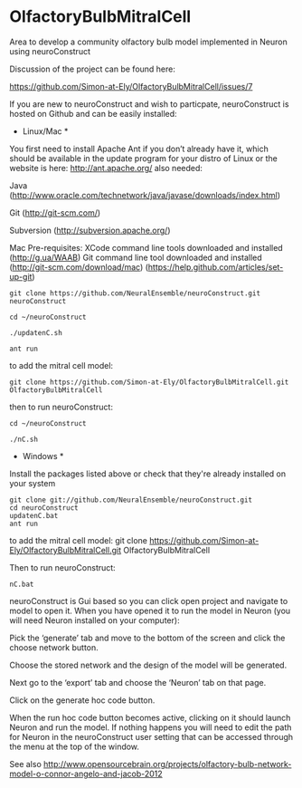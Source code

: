 OlfactoryBulbMitralCell
=======================

Area to develop a community olfactory bulb model implemented in Neuron using neuroConstruct

Discussion of the project can be found here:

https://github.com/Simon-at-Ely/OlfactoryBulbMitralCell/issues/7

If you are new to neuroConstruct and wish to particpate, neuroConstruct is hosted on Github and can be easily installed:

* Linux/Mac *

You first need to install Apache Ant if you don’t already have it, which should be available in the update program for your distro of Linux or the website is here: http://ant.apache.org/ also needed:

Java (http://www.oracle.com/technetwork/java/javase/downloads/index.html) 

Git (http://git-scm.com/) 

Subversion (http://subversion.apache.org/)

Mac Pre-requisites: XCode command line tools downloaded and installed (http://g.ua/WAAB)
Git command line tool downloaded and installed (http://git-scm.com/download/mac)
                                   (https://help.github.com/articles/set-up-git)
 
	git clone https://github.com/NeuralEnsemble/neuroConstruct.git neuroConstruct

	cd ~/neuroConstruct

	./updatenC.sh 

	ant run
 
to add the mitral cell model:

	git clone https://github.com/Simon-at-Ely/OlfactoryBulbMitralCell.git OlfactoryBulbMitralCell
 
then to run neuroConstruct:
 
	cd ~/neuroConstruct

	./nC.sh

* Windows *

Install the packages listed above or check that they're already installed on your system

	git clone git://github.com/NeuralEnsemble/neuroConstruct.git
	cd neuroConstruct
	updatenC.bat
	ant run

to add the mitral cell model:
	git clone https://github.com/Simon-at-Ely/OlfactoryBulbMitralCell.git OlfactoryBulbMitralCell

Then to run neuroConstruct:

	nC.bat
 
neuroConstruct is Gui based so you can click open project and navigate to model to open it. When you have opened it to run the model in Neuron (you will need Neuron installed on your computer):
 
Pick the ‘generate’ tab and move to the bottom of the screen and click the choose network button.

Choose the stored network and the design of the model will be generated.

Next go to the ‘export’ tab and choose the ‘Neuron’ tab on that page.

Click on the generate hoc code button.

When the run hoc code button becomes active, clicking on it should launch Neuron and run the model. If nothing happens you will need to edit the path for Neuron in the neuroConstruct user setting that can be accessed through the menu at the top of the window.


See also http://www.opensourcebrain.org/projects/olfactory-bulb-network-model-o-connor-angelo-and-jacob-2012

